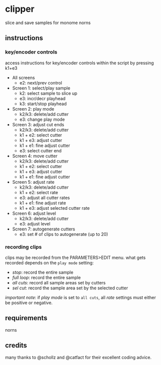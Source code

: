 # clipper
 slice and save samples for monome norns

## instructions

### key/encoder controls
access instructions for key/encoder controls within the script by pressing k1+e3

* All screens
  * e2: next/prev control
* Screen 1: select/play sample 
  * k2: select sample to slice up
  * e3: incr/decr playhead
  * k3: start/stop playhead
* Screen 2: play mode
  * k2/k3: delete/add cutter
  * e3: change play mode
* Screen 3: adjust cut ends
  * k2/k3: delete/add cutter
  * k1 + e2: select cutter
  * k1 + e3: adjust cutter
  * k1 + e1: fine adjust cutter
  * e3: select cutter end
* Screen 4: move cutter
  * k2/k3: delete/add cutter
  * k1 + e2: select cutter
  * k1 + e3: adjust cutter
  * k1 + e1: fine adjust cutter
* Screen 5: adjust rate
  * k2/k3: delete/add cutter
  * k1 + e2: select rate
  * e3: adjust all cutter rates
  * k1 + e1: fine adjust rate
  * k1 + e3: adjust selected cutter rate
* Screen 6: adjust level
  * k2/k3: delete/add cutter
  * e3: adjust level
* Screen 7: autogenerate cutters
  * e3: set # of clips to autogenerate (up to 20)

### recording clips
clips may be recorded from the PARAMETERS>EDIT menu. what gets recorded depends on the `play mode` setting:
* *stop*: record the entire sample 
* *full loop*: record the entire sample 
* *all cuts*: record all sample areas set by cutters
* *sel cut*: record the sample area set by the selected cutter

*important note*: if *play mode* is set to `all cuts`, all *rate* settings must either be positive or negative. 

## requirements
norns

## credits
many thanks to @schollz and @catfact for their excellent coding advice.
